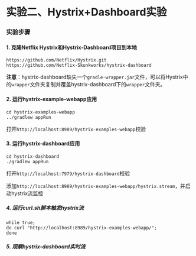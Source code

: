 实验二、Hystrix+Dashboard实验
======

### 实验步骤

#### 1. 克隆Netflix Hystrix和Hystrix-Dashboard项目到本地

```
https://github.com/Netflix/Hystrix.git
https://github.com/Netflix-Skunkworks/hystrix-dashboard
```

**注意**：hystrix-dashboard缺失一个`gradle-wrapper.jar`文件，可以将Hystrix中的`wrapper`文件夹复制并覆盖hystrix-dashboard下的`wrapper`文件夹。

#### 2. 运行hystrix-example-webapp应用

```
cd hystrix-examples-webapp
../gradlew appRun
```

打开`http://localhost:8989/hystrix-examples-webapp`校验

#### 3. 运行hystrix-dashboard应用

```
cd hystrix-dashboard
./gradlew appRun
```

打开`http://localhost:7979/hystrix-dashboard`校验

添加`http://localhost:8989/hystrix-examples-webapp/hystrix.stream`，并启动hystrix流监控

##### 4. 运行curl.sh脚本触发hystrix流

```sheel
while true;
do curl "http://localhost:8989/hystrix-examples-webapp/";
done
```

##### 5. 观察hystrix-dashboard实时流
